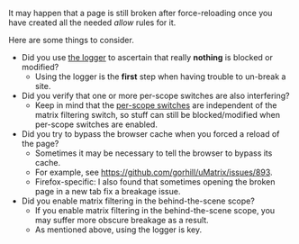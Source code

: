 It may happen that a page is still broken after force-reloading once you have created all the needed _allow_ rules for it.

Here are some things to consider.

- Did you use [the logger](https://github.com/gorhill/uMatrix/wiki/Logger) to ascertain that really **nothing** is blocked or modified?
    - Using the logger is the **first** step when having trouble to un-break a site.
- Did you verify that one or more per-scope switches are also interfering?
    - Keep in mind that the [per-scope switches](https://github.com/gorhill/uMatrix/wiki/Per-scope-switches) are independent of the matrix filtering switch, so stuff can still be blocked/modified when per-scope switches are enabled.
- Did you try to bypass the browser cache when you forced a reload of the page?
    - Sometimes it may be necessary to tell the browser to bypass its cache.
    - For example, see <https://github.com/gorhill/uMatrix/issues/893>.
    - Firefox-specific: I also found that sometimes opening the broken page in a new tab fix a breakage issue.
- Did you enable matrix filtering in the behind-the-scene scope?
    - If you enable matrix filtering in the behind-the-scene scope, you may suffer more obscure breakage as a result.
    - As mentioned above, using the logger is key.
